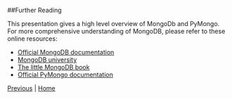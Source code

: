 ##Further Reading

This presentation gives a high level overview of MongoDb and PyMongo. For more comprehensive understanding of MongoDB, please refer to these online resources:

* [Official MongoDB documentation](https://docs.mongodb.org/manual/tutorial/)
* [MongoDB university](https://university.mongodb.com/)
* [The little MongoDB book](http://openmymind.net/mongodb.pdf)
* [Official PyMongo documentation](http://api.mongodb.org/python/current/tutorial.html)

[Previous](https://github.com/joed7/MongoDb/blob/master/code-examples.md) | [Home](https://github.com/joed7/MongoDb/blob/master/home.md)  